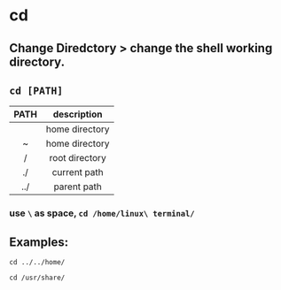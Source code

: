 # cd

**Change Diredctory** > change the shell working directory.
---

`cd [PATH]`
---

| **PATH** | description |
|:---:|:---:|
| | home directory |
| ~ | home directory |
| / | root directory |
| ./ | current path |
| ../ | parent path |

### use ` \ ` as space, ` cd /home/linux\ terminal/ `

## Examples:
` cd ../../home/ `

` cd /usr/share/ `